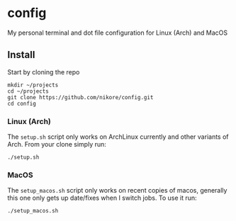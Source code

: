 # config

My personal terminal and dot file configuration for Linux (Arch) and MacOS

## Install
Start by cloning the repo
```
mkdir ~/projects
cd ~/projects
git clone https://github.com/nikore/config.git
cd config
```

### Linux (Arch)
The `setup.sh` script only works on ArchLinux currently and other variants of Arch. From your clone simply run:

```
./setup.sh
```

### MacOS
The `setup_macos.sh` script only works on recent copies of macos, generally this one only gets up date/fixes when I switch jobs. To use it run:

```
./setup_macos.sh
```

